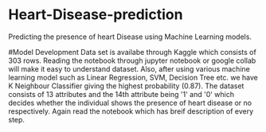 # Heart-Disease-prediction
Predicting the presence of heart Disease using Machine Learning models.

#Model Development
Data set is availabe through Kaggle which consists of 303 rows. Reading the notebook through jupyter notebook or google collab will make it easy to understand dataset. Also, after using various machine learning model such as Linear Regression, SVM, Decision Tree etc. we have K Neighbour Classifier giving the highest probability (0.87). The dataset consists of 13 attributes and the 14th attribute being '1' and '0' which decides whether the individual shows the presence of heart disease or no respectively. Again read the notebook which has breif description of every step.

